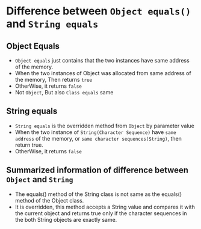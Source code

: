 # Difference between `Object equals()` and `String equals`

## Object Equals

- `Object equals` just contains that the two instances have same address of the memory.
- When the two instances of Object was allocated from same address of the memory, Then returns `true`
- OtherWise, it returns `false`
- Not `Object`, But also `Class equals` same

## String equals

- `String equals` is the overridden method from `Object` by parameter value
- When the two instance of `String(Character Sequence)` have `same address` of the memory, or `same character sequences(String)`, then return true.
- OtherWise, it returns `false` 

## Summarized information of difference between `Object` and `String`

- The equals() method of the String class is not same as the equals() method of the Object class. 
- It is overridden, this method accepts a String value and compares it with the current object and returns true only if the character sequences in the both String objects are exactly same.
